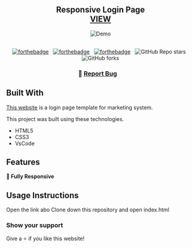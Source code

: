 <h2 align="center">
  Responsive Login Page <br/>
  <a href="https://login.d3f4lt.com.br/" target="_blank">VIEW</a>
</h2>
<div align="center">
  <img alt="Demo" src="https://user-images.githubusercontent.com/18251655/221376216-b3f4b113-5b7e-43dc-91e3-4ff3b1be0cc1.png" />
</div>

<br/>

<center>

[![forthebadge](https://forthebadge.com/images/badges/built-with-love.svg)](https://forthebadge.com) &nbsp;
[![forthebadge](https://forthebadge.com/images/badges/uses-css.svg)](https://forthebadge.com) &nbsp;
[![forthebadge](https://forthebadge.com/images/badges/open-source.svg)](https://forthebadge.com) &nbsp;
![GitHub Repo stars](https://img.shields.io/github/stars/leonardo-matheus/Portfolio?color=red&logo=github&style=for-the-badge) &nbsp;
![GitHub forks](https://img.shields.io/github/forks/leonardo-matheus/Portfolio?color=red&logo=github&style=for-the-badge)

</center>

<h3 align="center">
    🔹
    <a href="https://github.com/leonardo-matheus/Tela-Login/issues">Report Bug</a> &nbsp; &nbsp;
</h3>

## Built With

<a href="https://login.d3f4lt.com.br/" target="_blank">This website</a> is a login page template for marketing system.<br/>

This project was built using these technologies.

- HTML5
- CSS3
- VsCode

## Features

**📱 Fully Responsive**

## Usage Instructions

Open the link abo
Clone down this repository and open index.html

### Show your support

Give a ⭐ if you like this website!
